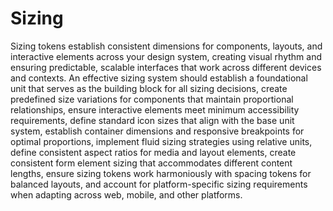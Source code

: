 # Sizing

Sizing tokens establish consistent dimensions for components, layouts, and interactive elements across your design system, creating visual rhythm and ensuring predictable, scalable interfaces that work across different devices and contexts. An effective sizing system should establish a foundational unit that serves as the building block for all sizing decisions, create predefined size variations for components that maintain proportional relationships, ensure interactive elements meet minimum accessibility requirements, define standard icon sizes that align with the base unit system, establish container dimensions and responsive breakpoints for optimal proportions, implement fluid sizing strategies using relative units, define consistent aspect ratios for media and layout elements, create consistent form element sizing that accommodates different content lengths, ensure sizing tokens work harmoniously with spacing tokens for balanced layouts, and account for platform-specific sizing requirements when adapting across web, mobile, and other platforms.